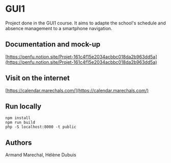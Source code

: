 # GUI1

Project done in the GUI1 course. It aims to adapte the school's schedule and absence management to a smartphone navigation.

## Documentation and mock-up

[https://penfu.notion.site/Projet-161c4f15e2034acbbc018da2b963dd5a](https://penfu.notion.site/Projet-161c4f15e2034acbbc018da2b963dd5a)

## Visit on the internet

[https://calendar.marechals.com/](https://calendar.marechals.com/)

## Run locally

```shell
npm install
npm run build
php -S localhost:8000 -t public
```

## Authors

Armand Marechal, Hélène Dubuis
